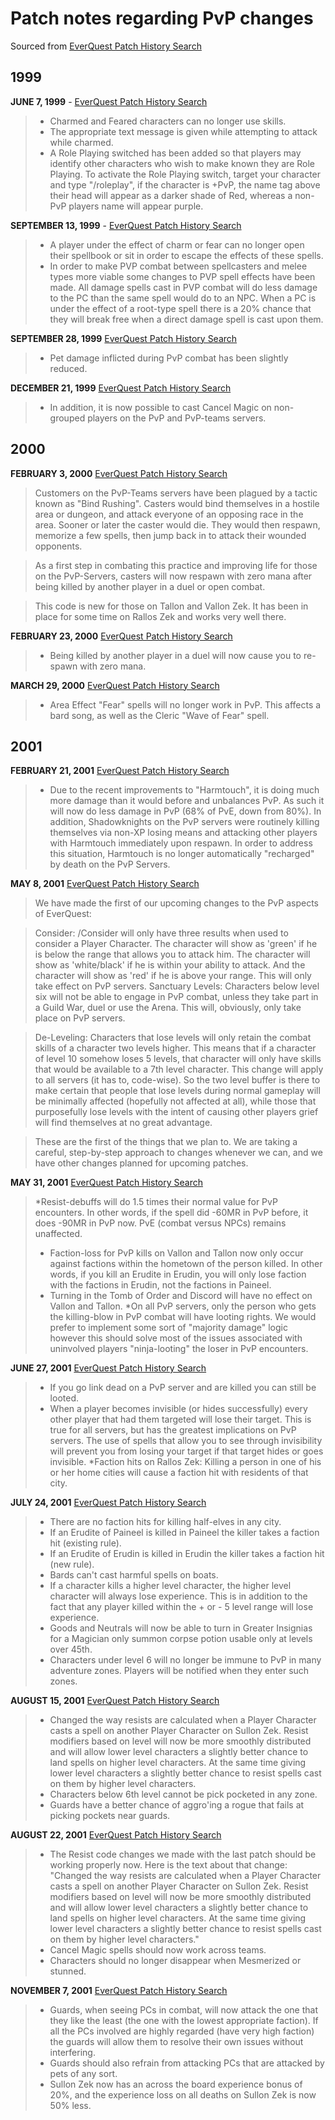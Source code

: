 # Patch notes regarding PvP changes

Sourced from [EverQuest Patch History Search](http://www.tski.co.jp/baldio/patch/)

## 1999

**JUNE 7, 1999** - [EverQuest Patch History Search](http://www.tski.co.jp/baldio/patch/19990607.html)

> * Charmed and Feared characters can no longer use skills.
> * The appropriate text message is given while attempting to attack while charmed.
> * A Role Playing switched has been added so that players may identify other characters who wish to make known they are Role Playing. To activate the Role Playing switch, target your character and type "/roleplay", if the character is +PvP, the name tag above their head will appear as a darker shade of Red, whereas a non-PvP players name will appear purple.

**SEPTEMBER 13, 1999** - [EverQuest Patch History Search](http://www.tski.co.jp/baldio/patch/19990913.html)

> * A player under the effect of charm or fear can no longer open their spellbook or sit in order to escape the effects of these spells.
> * In order to make PVP combat between spellcasters and melee types more viable some changes to PVP spell effects have been made. All damage spells cast in PVP combat will do less damage to the PC than the same spell would do to an NPC. When a PC is under the effect of a root-type spell there is a 20% chance that they will break free when a direct damage spell is cast upon them.

**SEPTEMBER 28, 1999** [EverQuest Patch History Search](http://www.tski.co.jp/baldio/patch/19990928.html)

> * Pet damage inflicted during PvP combat has been slightly reduced.

**DECEMBER 21, 1999** [EverQuest Patch History Search](http://www.tski.co.jp/baldio/patch/19991221.html)

> * In addition, it is now possible to cast Cancel Magic on non-grouped players on the PvP and PvP-teams servers.

## 2000

**FEBRUARY 3, 2000** [EverQuest Patch History Search](http://www.tski.co.jp/baldio/patch/20000203.html)

> Customers on the PvP-Teams servers have been plagued by a tactic known as "Bind Rushing". Casters would bind themselves in a hostile area or dungeon, and attack everyone of an opposing race in the area. Sooner or later the caster would die. They would then respawn, memorize a few spells, then jump back in to attack their wounded opponents.

>As a first step in combating this practice and improving life for those on the PvP-Servers, casters will now respawn with zero mana after being killed by another player in a duel or open combat.

>This code is new for those on Tallon and Vallon Zek. It has been in place for some time on Rallos Zek and works very well there.

**FEBRUARY 23, 2000** [EverQuest Patch History Search](http://www.tski.co.jp/baldio/patch/20000223.html)

> * Being killed by another player in a duel will now cause you to re-spawn with zero mana.

**MARCH 29, 2000** [EverQuest Patch History Search](http://www.tski.co.jp/baldio/patch/20000329.html)

> * Area Effect "Fear" spells will no longer work in PvP. This affects a bard song, as well as the Cleric "Wave of Fear" spell.

## 2001

**FEBRUARY 21, 2001** [EverQuest Patch History Search](http://www.tski.co.jp/baldio/patch/20010221a.html)

> * Due to the recent improvements to "Harmtouch", it is doing much more damage than it would before and unbalances PvP. As such it will now do less damage in PvP (68% of PvE, down from 80%). In addition, Shadowknights on the PvP servers were routinely killing themselves via non-XP losing means and attacking other players with Harmtouch immediately upon respawn. In order to address this situation, Harmtouch is no longer automatically "recharged" by death on the PvP Servers.

**MAY 8, 2001** [EverQuest Patch History Search](http://www.tski.co.jp/baldio/patch/20010508.html)

> We have made the first of our upcoming changes to the PvP aspects of EverQuest:

> Consider: /Consider will only have three results when used to consider a Player Character. The character will show as 'green' if he is below the range that allows you to attack him. The character will show as 'white/black' if he is within your ability to attack. And the character will show as 'red' if he is above your range. This will only take effect on PvP servers.
Sanctuary Levels: Characters below level six will not be able to engage in PvP combat, unless they take part in a Guild War, duel or use the Arena. This will, obviously, only take place on PvP servers.

> De-Leveling: Characters that lose levels will only retain the combat skills of a character two levels higher. This means that if a character of level 10 somehow loses 5 levels, that character will only have skills that would be available to a 7th level character. This change will apply to all servers (it has to, code-wise). So the two level buffer is there to make certain that people that lose levels during normal gameplay will be minimally affected (hopefully not affected at all), while those that purposefully lose levels with the intent of causing other players grief will find themselves at no great advantage.

> These are the first of the things that we plan to. We are taking a careful, step-by-step approach to changes whenever we can, and we have other changes planned for upcoming patches.

**MAY 31, 2001** [EverQuest Patch History Search](http://www.tski.co.jp/baldio/patch/20010531.html)

> *Resist-debuffs will do 1.5 times their normal value for PvP encounters. In other words, if the spell did -60MR in PvP before, it does -90MR in PvP now. PvE (combat versus NPCs) remains unaffected.
> * Faction-loss for PvP kills on Vallon and Tallon now only occur against factions within the hometown of the person killed. In other words, if you kill an Erudite in Erudin, you will only lose faction with the factions in Erudin, not the factions in Paineel.
> * Turning in the Tomb of Order and Discord will have no effect on Vallon and Tallon.
> *On all PvP servers, only the person who gets the killing-blow in PvP combat will have looting rights. We would prefer to implement some sort of "majority damage" logic however this should solve most of the issues associated with uninvolved players "ninja-looting" the loser in PvP encounters.

**JUNE 27, 2001** [EverQuest Patch History Search](http://www.tski.co.jp/baldio/patch/20010627.html)

> * If you go link dead on a PvP server and are killed you can still be looted.
> * When a player becomes invisible (or hides successfully) every other player that had them targeted will lose their target. This is true for all servers, but has the greatest implications on PvP servers. The use of spells that allow you to see through invisibility will prevent you from losing your target if that target hides or goes invisible.
> *Faction hits on Rallos Zek: Killing a person in one of his or her home cities will cause a faction hit with residents of that city.

**JULY 24, 2001** [EverQuest Patch History Search](http://www.tski.co.jp/baldio/patch/20010724.html)

> * There are no faction hits for killing half-elves in any city.
> * If an Erudite of Paineel is killed in Paineel the killer takes a faction hit (existing rule).
> * If an Erudite of Erudin is killed in Erudin the killer takes a faction hit (new rule).
> * Bards can't cast harmful spells on boats.
> * If a character kills a higher level character, the higher level character will always lose experience. This is in addition to the fact that any player killed within the + or - 5 level range will lose experience.
> * Goods and Neutrals will now be able to turn in Greater Insignias for a Magician only summon corpse potion usable only at levels over 45th.
> * Characters under level 6 will no longer be immune to PvP in many adventure zones. Players will be notified when they enter such zones.

**AUGUST 15, 2001** [EverQuest Patch History Search](http://www.tski.co.jp/baldio/patch/20010815.html)

> * Changed the way resists are calculated when a Player Character casts a spell on another Player Character on Sullon Zek. Resist modifiers based on level will now be more smoothly distributed and will allow lower level characters a slightly better chance to land spells on higher level characters. At the same time giving lower level characters a slightly better chance to resist spells cast on them by higher level characters.
> * Characters below 6th level cannot be pick pocketed in any zone.
> * Guards have a better chance of aggro'ing a rogue that fails at picking pockets near guards.

**AUGUST 22, 2001** [EverQuest Patch History Search](http://www.tski.co.jp/baldio/patch/20010822.html)

> * The Resist code changes we made with the last patch should be working properly now. Here is the text about that change:
"Changed the way resists are calculated when a Player Character casts a spell on another Player Character on Sullon Zek. Resist modifiers based on level will now be more smoothly distributed and will allow lower level characters a slightly better chance to land spells on higher level characters. At the same time giving lower level characters a slightly better chance to resist spells cast on them by higher level characters."
> * Cancel Magic spells should now work across teams.
> * Characters should no longer disappear when Mesmerized or stunned.

**NOVEMBER 7, 2001** [EverQuest Patch History Search](http://www.tski.co.jp/baldio/patch/20011107.html)

> * Guards, when seeing PCs in combat, will now attack the one that they like the least (the one with the lowest appropriate faction). If all the PCs involved are highly regarded (have very high faction) the guards will allow them to resolve their own issues without interfering.
> * Guards should also refrain from attacking PCs that are attacked by pets of any sort.
> * Sullon Zek now has an across the board experience bonus of 20%, and the experience loss on all deaths on Sullon Zek is now 50% less.
